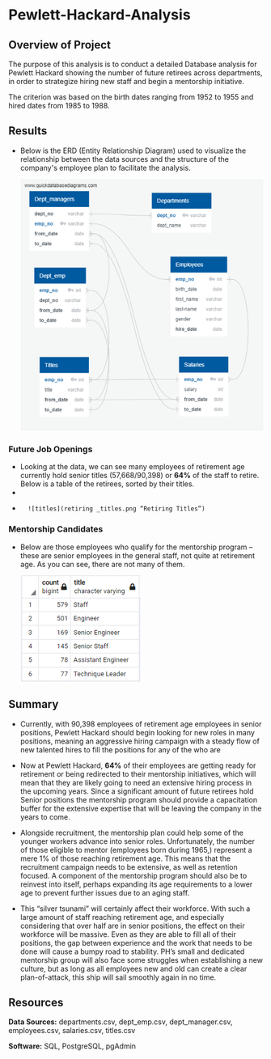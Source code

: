 # Pewlett-Hackard-Analysis

## **Overview of Project**

The purpose of this analysis is to conduct a detailed Database analysis for Pewlett Hackard showing the number of future retirees across departments, in order to strategize hiring new staff and begin a mentorship initiative. 

The criterion was based on the birth dates ranging from 1952 to 1955 and hired dates from 1985 to 1988.


## Results

- Below is the ERD (Entity Relationship Diagram) used to visualize the relationship between the data sources and the structure of the company's employee plan to facilitate the analysis. 

	![Employee DB](EmployeeDB.png "Employee DB")

### Future Job Openings 

- Looking at the data, we can see many employees of retirement age currently hold senior titles (57,668/90,398) or **64%** of the staff to retire. Below is a table of the retirees, sorted by their titles. 
- 
- 		![titles](retiring _titles.png “Retiring Titles”)

### Mentorship Candidates
- Below are those employees who qualify for the mentorship program – these are senior employees in the general staff, not quite at retirement age. As you can see, there are not many of them.

	![Mentorship Candidates](mentorship_team.png "Mentorship Candidates")
	

## Summary

- Currently, with 90,398 employees of retirement age employees in senior positions, Pewlett Hackard should begin looking for new roles in many positions, meaning an aggressive hiring campaign with a steady flow of new talented hires to fill the positions for any of the who are

- Now at Pewlett Hackard, **64%** of their employees are getting ready for retirement or being redirected to their mentorship initiatives, which will mean that they are likely going to need an extensive hiring process in the upcoming years. Since a significant amount of future retirees hold Senior positions the mentorship program should provide a capacitation buffer for the extensive expertise that will be leaving the company in the years to come. 

- Alongside recruitment, the mentorship plan could help some of the younger workers advance into senior roles. Unfortunately, the number of those eligible to mentor (employees born during 1965,) represent a mere 1% of those reaching retirement age. This means that the recruitment campaign needs to be extensive, as well as retention focused. A component of the mentorship program should also be to reinvest into itself, perhaps expanding its age requirements to a lower age to prevent further issues due to an aging staff.

- This “silver tsunami” will certainly affect their workforce. With such a large amount of staff reaching retirement age, and especially considering that over half are in senior positions, the effect on their workforce will be massive. Even as they are able to fill all of their positions, the gap between experience and the work that needs to be done will cause a bumpy road to stability. PH’s small and dedicated mentorship group will also face some struggles when establishing a new culture, but as long as all employees new and old can create a clear plan-of-attack, this ship will sail smoothly again in no time.

## Resources

**Data Sources:** departments.csv, dept_emp.csv, dept_manager.csv, employees.csv, salaries.csv, titles.csv

**Software:** SQL, PostgreSQL, pgAdmin
